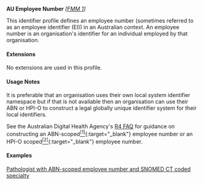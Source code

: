 **AU Employee Number**  *[[FMM 1](guidance.html)]*

This identifier profile defines an employee number (sometimes referred to as an employee identifier (EI)) in an Australian context. An employee number is an organisation's identifier for an individual employed by that organisation.


#### Extensions

No extensions are used in this profile.


#### Usage Notes

It is preferable that an organisation uses their own local system identifier namespace but if that is not available then an organisation can use their ABN or HPI-O to construct a legal globally unique identifier system for their local identifiers. 

See the Australian Digital Health Agency's [R4 FAQ](https://github.com/AuDigitalHealth/ci-fhir-r4/wiki/Frequently-Asked-Questions) for guidance on constructing an ABN-scoped[<sup>[1]</sup>](http://ns.electronichealth.net.au/id/abn-scoped/service-provider-individual/1.0/index.html){:target="_blank"} employee number or an HPI-O scoped[<sup>[2]</sup>](http://ns.electronichealth.net.au/id/hpio-scoped/service-provider-individual/1.0/index.html){:target="_blank"} employee number.


#### Examples

[Pathologist with ABN-scoped employee number and SNOMED CT coded specialty](PractitionerRole-example2.html)